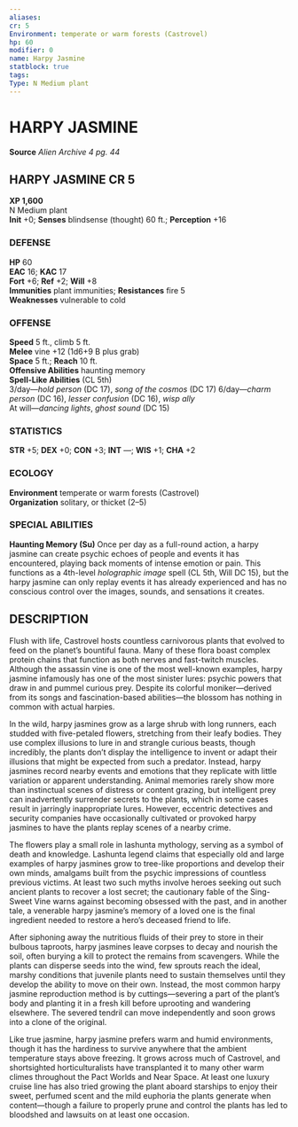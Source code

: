 ```yaml
---
aliases: 
cr: 5
Environment: temperate or warm forests (Castrovel)  
hp: 60
modifier: 0
name: Harpy Jasmine
statblock: true
tags: 
Type: N Medium plant  
---
```

# HARPY JASMINE

**Source** _Alien Archive 4 pg. 44_

## HARPY JASMINE CR 5

**XP 1,600**  
N Medium plant  
**Init** +0; **Senses** blindsense (thought) 60 ft.; **Perception** +16  

### DEFENSE

**HP** 60  
**EAC** 16; **KAC** 17  
**Fort** +6; **Ref** +2; **Will** +8  
**Immunities** plant immunities; **Resistances** fire 5  
**Weaknesses** vulnerable to cold

### OFFENSE

**Speed** 5 ft., climb 5 ft.  
**Melee** vine +12 (1d6+9 B plus grab)  
**Space** 5 ft.; **Reach** 10 ft.  
**Offensive Abilities** haunting memory  
**Spell-Like Abilities** (CL 5th)  
3/day—_hold person_ (DC 17), _song of the cosmos_ (DC 17) 6/day—_charm person_ (DC 16), _lesser confusion_ (DC 16), _wisp ally_  
At will—_dancing lights_, _ghost sound_ (DC 15)

### STATISTICS

**STR** +5; **DEX** +0; **CON** +3; **INT** —; **WIS** +1; **CHA** +2

### ECOLOGY

**Environment** temperate or warm forests (Castrovel)  
**Organization** solitary, or thicket (2–5)

### SPECIAL ABILITIES

**Haunting Memory (Su)** Once per day as a full-round action, a harpy jasmine can create psychic echoes of people and events it has encountered, playing back moments of intense emotion or pain. This functions as a 4th-level _holographic image_ spell (CL 5th, Will DC 15), but the harpy jasmine can only replay events it has already experienced and has no conscious control over the images, sounds, and sensations it creates.

## DESCRIPTION

Flush with life, Castrovel hosts countless carnivorous plants that evolved to feed on the planet’s bountiful fauna. Many of these flora boast complex protein chains that function as both nerves and fast-twitch muscles. Although the assassin vine is one of the most well-known examples, harpy jasmine infamously has one of the most sinister lures: psychic powers that draw in and pummel curious prey. Despite its colorful moniker—derived from its songs and fascination-based abilities—the blossom has nothing in common with actual harpies.

In the wild, harpy jasmines grow as a large shrub with long runners, each studded with five-petaled flowers, stretching from their leafy bodies. They use complex illusions to lure in and strangle curious beasts, though incredibly, the plants don’t display the intelligence to invent or adapt their illusions that might be expected from such a predator. Instead, harpy jasmines record nearby events and emotions that they replicate with little variation or apparent understanding. Animal memories rarely show more than instinctual scenes of distress or content grazing, but intelligent prey can inadvertently surrender secrets to the plants, which in some cases result in jarringly inappropriate lures. However, eccentric detectives and security companies have occasionally cultivated or provoked harpy jasmines to have the plants replay scenes of a nearby crime.

The flowers play a small role in lashunta mythology, serving as a symbol of death and knowledge. Lashunta legend claims that especially old and large examples of harpy jasmines grow to tree-like proportions and develop their own minds, amalgams built from the psychic impressions of countless previous victims. At least two such myths involve heroes seeking out such ancient plants to recover a lost secret; the cautionary fable of the Sing-Sweet Vine warns against becoming obsessed with the past, and in another tale, a venerable harpy jasmine’s memory of a loved one is the final ingredient needed to restore a hero’s deceased friend to life.

After siphoning away the nutritious fluids of their prey to store in their bulbous taproots, harpy jasmines leave corpses to decay and nourish the soil, often burying a kill to protect the remains from scavengers. While the plants can disperse seeds into the wind, few sprouts reach the ideal, marshy conditions that juvenile plants need to sustain themselves until they develop the ability to move on their own. Instead, the most common harpy jasmine reproduction method is by cuttings—severing a part of the plant’s body and planting it in a fresh kill before uprooting and wandering elsewhere. The severed tendril can move independently and soon grows into a clone of the original.

Like true jasmine, harpy jasmine prefers warm and humid environments, though it has the hardiness to survive anywhere that the ambient temperature stays above freezing. It grows across much of Castrovel, and shortsighted horticulturalists have transplanted it to many other warm climes throughout the Pact Worlds and Near Space. At least one luxury cruise line has also tried growing the plant aboard starships to enjoy their sweet, perfumed scent and the mild euphoria the plants generate when content—though a failure to properly prune and control the plants has led to bloodshed and lawsuits on at least one occasion.
